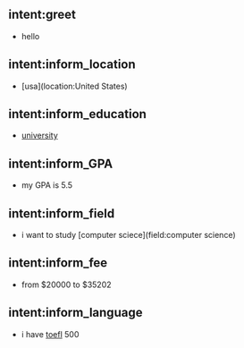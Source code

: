 ## intent:greet
- hello

## intent:inform_location
- [usa](location:United States)

## intent:inform_education
- [university](education_level)

## intent:inform_GPA
- my GPA is 5.5

## intent:inform_field
- i want to study [computer sciece](field:computer science)

## intent:inform_fee
- from $20000 to $35202

## intent:inform_language
- i have [toefl](language_qualification) 500
